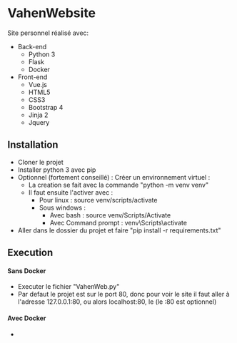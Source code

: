 # VahenWebsite
Site personnel réalisé avec:
* Back-end
  * Python 3
  * Flask
  * Docker
* Front-end
  * Vue.js
  * HTML5
  * CSS3
  * Bootstrap 4
  * Jinja 2
  * Jquery


## Installation
* Cloner le projet
* Installer python 3 avec pip
* Optionnel (fortement conseillé) : Créer un environnement virtuel :
  * La creation se fait avec la commande "python -m venv venv"
  * Il faut ensuite l'activer avec :
    * Pour linux : source venv/scripts/activate
    * Sous windows :
       * Avec bash : source venv/Scripts/Activate
       * Avec Command prompt : venv\Scripts\activate
* Aller dans le dossier du projet et faire "pip install -r requirements.txt"

## Execution
#### Sans Docker
* Executer le fichier "VahenWeb.py"
* Par defaut le projet est sur le port 80, donc pour voir le site il faut aller à l'adresse 127.0.0.1:80, ou alors localhost:80, le (le :80 est optionnel)
#### Avec Docker
* 
